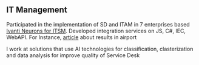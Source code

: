 ## IT Management

Participated in the implementation of SD and ITAM in 7 enterprises based [Ivanti Neurons for ITSM](https://www.ivanti.com/products/ivanti-neurons-itsm). Developed integration services on JS, C#, IEC, WebAPI. For Instance, [article](https://www.cnews.ru/news/line/2020-10-20_mezhdunarodnyj_aeroport_krasnodar) about results in airport

I work at solutions that use AI technologies for classification, clasterization and data analysis for improve quality of Service Desk
